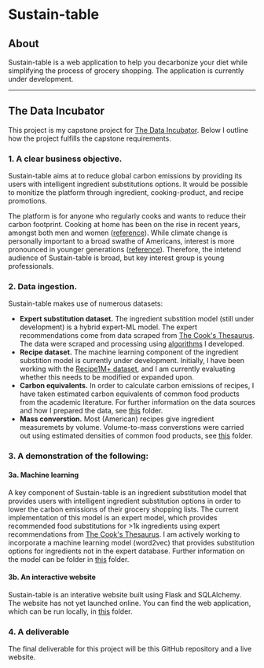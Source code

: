 # Sustain-table

## About
Sustain-table is a web application to help you decarbonize your diet while simplifying the process of grocery shopping. The application is currently under development.

***

## The Data Incubator
This project is my capstone project for [The Data Incubator](https://www.thedataincubator.com/programs/data-science-bootcamp/). Below I outline how the project fulfills the capstone requirements.

### 1. A clear business objective.
Sustain-table aims at to reduce global carbon emissions by providing its users with intelligent ingredient substitutions options. It would be possible to monitize the platform through ingredient, cooking-product, and recipe promotions.

The platform is for anyone who regularly cooks and wants to reduce their carbon footprint. Cooking at home has been on the rise in recent years, amongst both men and women ([reference](https://nutritionj.biomedcentral.com/articles/10.1186/s12937-018-0347-9)). While climate change is personally important to a broad swathe of Americans, interest is more pronounced in younger generations ([reference](https://climatecommunication.yale.edu/publications/do-younger-generations-care-more-about-global-warming/)). Therefore, the intetend audience of Sustain-table is broad, but key interest group is young professionals.

### 2. Data ingestion.

Sustain-table makes use of numerous datasets:
* **Expert substitution dataset.** The ingredient substition model (still under development) is a hybrid expert-ML model. The expert recommendations come from data scraped from [The Cook's Thesaurus](http://www.foodsubs.com/). The data were scraped and processing using [algorithms]() I developed.
*  **Recipe dataset.** The machine learning component of the ingredient substition model is currently under development. Initially, I have been working with the [Recipe1M+ dataset](http://pic2recipe.csail.mit.edu/), and I am currently evaluating whether this needs to be modified or expanded upon.
*  **Carbon equivalents.** In order to calculate carbon emissions of recipes, I have taken estimated carbon equivalents of common food products from the academic literature. For further information on the data sources and how I prepared the data, see [this]() folder.
*  **Mass converstion.** Most (American) recipes give ingredient measuremets by volume. Volume-to-mass converstions were carried out using estimated densities of common food products, see [this]() folder.

### 3. A demonstration of the following:

#### 3a. Machine learning

A key component of Sustain-table is an ingredient substitution model that provides users with intelligent ingredient substitution options in order to lower the carbon emissions of their grocery shopping lists. The current implementation of this model is an expert model, which provides recommended food substitutions for >1k ingredients using expert recommendations from [The Cook's Thesaurus](http://www.foodsubs.com/). I am actively working to incorporate  a machine learning model (word2vec) that provides substitution options for ingredients not in the expert database. Further information on the model can be folder in [this]() folder.

#### 3b. An interactive website

Sustain-table is an interative website built using Flask and SQLAlchemy. The website has not yet launched online. You can find the web application, which can be run locally, in [this]() folder.

### 4. A deliverable
The final deliverable for this project will be this GitHub repository and a live website.